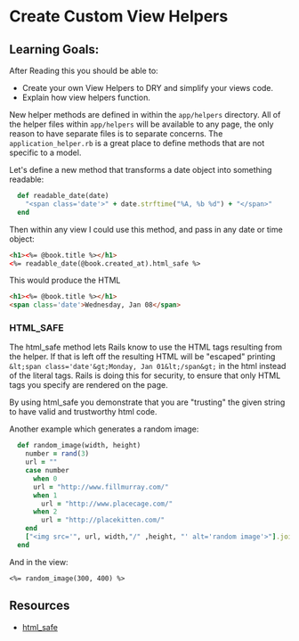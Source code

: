 # Create Custom View Helpers

## Learning Goals:
After Reading this you should be able to:
- Create your own View Helpers to DRY and simplify your views code.
- Explain how view helpers function.


New helper methods are defined in within the `app/helpers` directory. All of the helper files within `app/helpers` will be available to any page, the only reason to have separate files is to separate concerns. The `application_helper.rb` is a great place to define methods that are not specific to a model.

Let's define a new method that transforms a date object into something readable:
```ruby
  def readable_date(date)
    "<span class='date'>" + date.strftime("%A, %b %d") + "</span>"
  end
```
Then within any view I could use this method, and pass in any date or time object:
```html
<h1><%= @book.title %></h1>
<%= readable_date(@book.created_at).html_safe %>
```
This would produce the HTML
```html
<h1><%= @book.title %></h1>
<span class='date'>Wednesday, Jan 08</span>
```
### HTML_SAFE


The html_safe method lets Rails know to use the HTML tags resulting from the helper.  If that is left off the resulting HTML will be "escaped" printing `&lt;span class='date'&gt;Monday, Jan 01&lt;/span&gt;` in the html instead of the literal tags.  Rails is doing this for security, to ensure that only HTML tags you specify are rendered on the page.  

By using html_safe you demonstrate that you are "trusting" the given string to have valid and trustworthy html code.

Another example which generates a random image:

```ruby
  def random_image(width, height)
    number = rand(3)
    url = ""
    case number
      when 0
      url = "http://www.fillmurray.com/"
      when 1
        url = "http://www.placecage.com/"
      when 2
        url = "http://placekitten.com/"
    end
    ["<img src='", url, width,"/" ,height, "' alt='random image'>"].join.html_safe
  end
```
And in the view:
```erb
<%= random_image(300, 400) %>
```

## Resources
-  [html_safe](http://apidock.com/rails/v4.2.1/String/html_safe)
